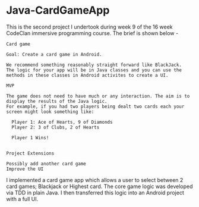 # Java-CardGameApp

This is the second project I undertook during week 9 of the 16 week CodeClan immersive programming course. 
The brief is shown below -

```
Card game

Goal: Create a card game in Android.

We recommend something reasonably straight forward like BlackJack.
The logic for your app will be in Java classes and you can use the methods in these classes in Android activites to create a UI.

MVP

The game does not need to have much or any interaction. The aim is to display the results of the Java logic.
For example, if you had two players being dealt two cards each your screen might look something like:

  Player 1: Ace of Hearts, 9 of Diamonds
  Player 2: 3 of Clubs, 2 of Hearts

  Player 1 Wins!
  
  
Project Extensions

Possibly add another card game
Improve the UI
```


I implemented a card game app which allows a user to select between 2 card games; Blackjack or Highest card.
The core game logic was developed via TDD in plain Java. 
I then transferred this logic into an Android project with a full UI.

